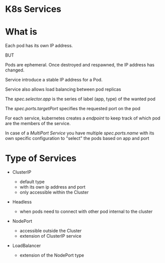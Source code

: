 # K8s Services

# What is

Each pod has its own IP address.

BUT

Pods are ephemeral. Once destroyed and respawned, the IP address has changed.

Service introduce a stable IP address for a Pod.

Service also allows load balancing between pod replicas

The _spec.selector.app_ is the series of label (app, type) of the wanted pod

The _spec.ports.targetPort_ specifies the requested port on the pod

For each service, kubernetes creates a _endpoint_ to keep track of which pod are the members of the service.

In case of a _MultiPort Service_ you have multiple _spec.ports.name_ with its own specific configuration to "select" the pods based on app and port

# Type of Services

- ClusterIP
	+ default type
	+ with its own ip address and port
	+ only accessible within the Cluster

- Headless
	+ when pods need to connect with other pod internal to the cluster

- NodePort
	+ accessible outside the Cluster
	+ extension of ClusterIP service

- LoadBalancer
	+ extension of the NodePort type